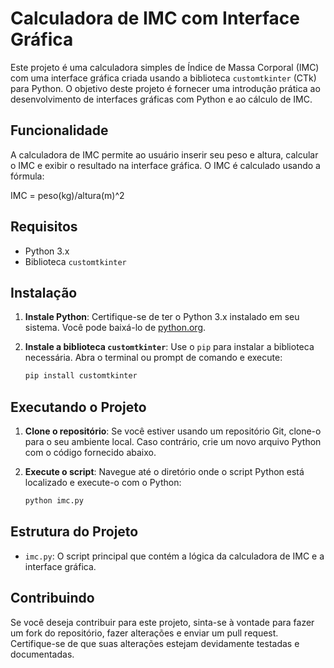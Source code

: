 # Calculadora de IMC com Interface Gráfica

Este projeto é uma calculadora simples de Índice de Massa Corporal (IMC) com uma interface gráfica criada usando a biblioteca `customtkinter` (CTk) para Python. O objetivo deste projeto é fornecer uma introdução prática ao desenvolvimento de interfaces gráficas com Python e ao cálculo de IMC.

## Funcionalidade

A calculadora de IMC permite ao usuário inserir seu peso e altura, calcular o IMC e exibir o resultado na interface gráfica. O IMC é calculado usando a fórmula:

   IMC = peso(kg)/altura(m)^2   

## Requisitos

- Python 3.x
- Biblioteca `customtkinter`

## Instalação

1. **Instale Python**: Certifique-se de ter o Python 3.x instalado em seu sistema. Você pode baixá-lo de [python.org](https://www.python.org/downloads/).

2. **Instale a biblioteca `customtkinter`**: Use o `pip` para instalar a biblioteca necessária. Abra o terminal ou prompt de comando e execute:

   ```bash
   pip install customtkinter
   ```

## Executando o Projeto

1. **Clone o repositório**: Se você estiver usando um repositório Git, clone-o para o seu ambiente local. Caso contrário, crie um novo arquivo Python com o código fornecido abaixo.

2. **Execute o script**: Navegue até o diretório onde o script Python está localizado e execute-o com o Python:

   ```bash
   python imc.py
   ```

## Estrutura do Projeto

- `imc.py`: O script principal que contém a lógica da calculadora de IMC e a interface gráfica.

## Contribuindo

Se você deseja contribuir para este projeto, sinta-se à vontade para fazer um fork do repositório, fazer alterações e enviar um pull request. Certifique-se de que suas alterações estejam devidamente testadas e documentadas.

